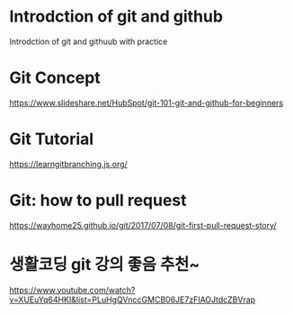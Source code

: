 # Introdction of git and github
Introdction of git and githuub with practice

# Git Concept
https://www.slideshare.net/HubSpot/git-101-git-and-github-for-beginners

# Git Tutorial
https://learngitbranching.js.org/

# Git: how to pull request
https://wayhome25.github.io/git/2017/07/08/git-first-pull-request-story/

# 생활코딩 git 강의 좋음 추천~
https://www.youtube.com/watch?v=XUEuYq64HKI&list=PLuHgQVnccGMCB06JE7zFIAOJtdcZBVrap
